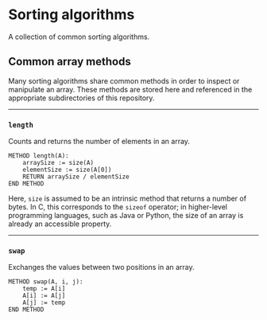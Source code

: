 # Sorting algorithms
A collection of common sorting algorithms.

## Common array methods
Many sorting algorithms share common methods in order to inspect or manipulate an array. These methods are stored here and referenced in the appropriate subdirectories of this repository.

---
### `length`
Counts and returns the number of elements in an array.
```
METHOD length(A):
    arraySize := size(A)
    elementSize := size(A[0])
    RETURN arraySize / elementSize
END METHOD
```
Here, `size` is assumed to be an intrinsic method that returns a number of bytes. In C, this corresponds to the `sizeof` operator; in higher-level programming languages, such as Java or Python, the size of an array is already an accessible property.

---
### `swap`
Exchanges the values between two positions in an array.
```
METHOD swap(A, i, j):
    temp := A[i]
    A[i] := A[j]
    A[j] := temp
END METHOD
```

